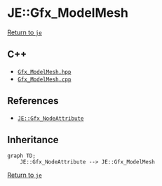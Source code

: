 # JE::Gfx_ModelMesh

[Return to `je`](/docs/je.md)

## C++

- [`Gfx_ModelMesh.hpp`](/src/je/Gfx_ModelMesh.hpp)
- [`Gfx_ModelMesh.cpp`](/src/je/Gfx_ModelMesh.cpp)

## References

- [`JE::Gfx_NodeAttribute`](/docs/je/Gfx_NodeAttribute.md)

## Inheritance

```mermaid
graph TD;
    JE::Gfx_NodeAttribute --> JE::Gfx_ModelMesh
```

[Return to `je`](/docs/je.md)